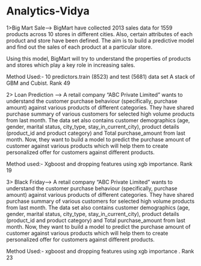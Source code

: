 # Analytics-Vidya

1>Big Mart Sale-->
            BigMart have collected 2013 sales data for 1559 products across 10 stores in different cities. Also, certain attributes of each product and store have been defined. The aim is to build a predictive model and find out the sales of each product at a particular store.

Using this model, BigMart will try to understand the properties of products and stores which play a key role in increasing sales.
 
 Method Used:- 10 predictors.train (8523) and test (5681) data set
A stack of GBM and Cubist. Rank 49

2> Loan Prediction -->
         A retail company “ABC Private Limited” wants to understand the customer purchase behaviour (specifically, purchase amount) against various products of different categories. They have shared purchase summary of various customers for selected high volume products from last month.
The data set also contains customer demographics (age, gender, marital status, city_type, stay_in_current_city), product details (product_id and product category) and Total purchase_amount from last month.
Now, they want to build a model to predict the purchase amount of customer against various products which will help them to create personalized offer for customers against different products.

Method used:- Xgboost and dropping features using xgb importance. Rank 19


3> Black Friday-->
        A retail company “ABC Private Limited” wants to understand the customer purchase behaviour (specifically, purchase amount) against various products of different categories. They have shared purchase summary of various customers for selected high volume products from last month.
The data set also contains customer demographics (age, gender, marital status, city_type, stay_in_current_city), product details (product_id and product category) and Total purchase_amount from last month.
Now, they want to build a model to predict the purchase amount of customer against various products which will help them to create personalized offer for customers against different products.

Method Used:- xgboost and dropping features using xgb importance . Rank 23

